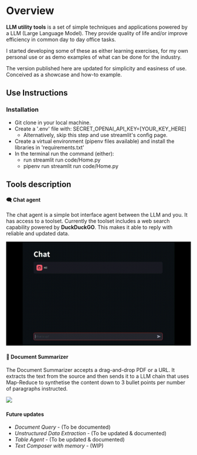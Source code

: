 # Overview

**LLM utility tools** is a set of simple techniques and applications
powered by a LLM (Large Language Model). They provide quality of life
and/or improve efficiency in common day to day office tasks.

I started developing some of these as either learning exercises, 
for my own personal use or as demo examples of what can be done for the industry.

The version published here are updated for simplicity and easiness of use.
Conceived as a showcase and how-to example.

## Use Instructions

### Installation
- Git clone in your local machine.
- Create a '.env' file with: SECRET_OPENAI_API_KEY=[YOUR_KEY_HERE]
    - Alternatively, skip this step and use streamlit's config page. 
- Create a virtual environment (pipenv files available) and install
the libraries in 'requirements.txt'
- In the terminal run the command (either):
    - run streamlit run code/Home.py
    - pipenv run streamlit run code/Home.py


## Tools description
#### 🗨️ Chat agent

The chat agent is a simple bot interface agent between the LLM and you.
It has access to a toolset. Currently the toolset includes a web search
capability powered by **DuckDuckGO**.
This makes it able to reply with reliable and updated data.

![](data\media\chat_agent.gif)

#### 📃 Document Summarizer

The Document Summarizer accepts a drag-and-drop PDF or a URL. It extracts
the text from the source and then sends it to a LLM chain that uses Map-Reduce
to synthetise the content down to 3 bullet points per number of paragraphs 
instructed.  

![](data\media\doc_summarizer.gif)

#### Future updates
* *Document Query* - (To be documented)
* *Unstructured Data Extraction* - (To be updated & documented)
* *Table Agent* - (To be updated & documented)
* *Text Composer with memory* - (WIP)


